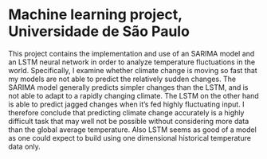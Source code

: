 # Machine learning project, Universidade de São Paulo

This project contains the implementation and use of an SARIMA model and an LSTM
neural network in order to analyze temperature fluctuations in the world. Specifically, I
examine whether climate change is moving so fast that my models are not able to predict
the relatively sudden changes. The SARIMA model generally predicts simpler changes
than the LSTM, and is not able to adapt to a rapidly changing climate. The LSTM on the
other hand is able to predict jagged changes when it’s fed highly fluctuating input. I therefore conclude that predicting climate change accurately is a highly difficult task that may well not be possible without considering more data than the global average temperature. Also LSTM seems as good of a model as one could expect to build using one dimensional historical temperature data only.
